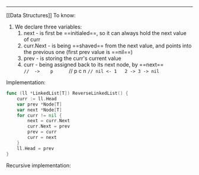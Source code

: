 ***
[[Data Structures]]
To know:
1. We declare three variables:
	1. next -  is first be ==initialed==, so it can always hold the next value of curr 
	2. curr.Next - is being ==shaved== from the next value, and points into the previous one (first prev value is ==nil==)
	3. prev - is storing the curr's current value
	4. curr - being assigned back to its next node, by ==next==  	
	`//  ->    p 	 
	`//  p     c   n
	`// nil <- 1   2 -> 3 -> nil 
`

Implementation:
```go
func (ll *LinkedList[T]) ReverseLinkedList() {	
	curr := ll.Head
	var prev *Node[T]
	var next *Node[T]
	for curr != nil {
		next = curr.Next 
		curr.Next = prev  
		prev = curr  
		curr = next  
	}
	ll.Head = prev
}
```

Recursive implementation:
```go

```